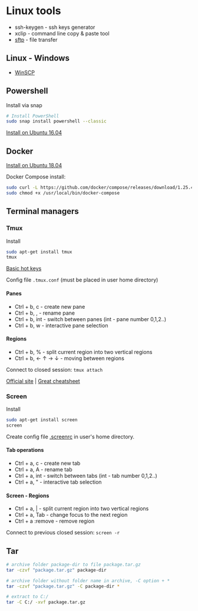 # Linux tools

* ssh-keygen - ssh keys generator
* xclip - command line copy & paste tool
* [sftp](https://linuxconfig.org/how-to-setup-sftp-server-on-ubuntu-20-04-focal-fossa-linux) - file transfer

## Linux - Windows

* [WinSCP](https://winscp.net/eng/index.php)

## Powershell

Install via snap
```bash
# Install PowerShell
sudo snap install powershell --classic
```

[Install on Ubuntu 16.04](https://docs.microsoft.com/en-us/powershell/scripting/install/installing-powershell-core-on-linux?view=powershell-7#ubuntu-1604)

## Docker

[Install on Ubuntu 18.04](https://docs.docker.com/engine/install/ubuntu/#install-using-the-repository)

Docker Compose install:
```bash
sudo curl -L https://github.com/docker/compose/releases/download/1.25.4/docker-compose-`uname -s`-`uname -m` -o /usr/local/bin/docker-compose
sudo chmod +x /usr/local/bin/docker-compose
```

## Terminal managers

### Tmux

Install

```bash
sudo apt-get install tmux
tmux
```

[Basic hot keys](https://github.com/var-bin/terminalForCoder__WSD/blob/master/tmux/hotkey.md)

Config file `.tmux.conf` (must be placed in user home directory)

#### Panes

* Ctrl + b, c - create new pane
* Ctrl + b, , - rename pane
* Ctrl + b, int - switch between panes (int - pane number 0,1,2..)
* Ctrl + b, w - interactive pane selection

#### Regions

* Ctrl + b, % - split current region into two vertical regions
* Ctrl + b, ← ↑ → ↓ - moving between regions

Connect to closed session: `tmux attach`

[Official site](https://github.com/tmux/tmux/wiki) | [Great cheatsheet](https://gist.github.com/MohamedAlaa/2961058)

### Screen

Install

```bash
sudo apt-get install screen
screen
```

Create config file [.screenrc](configs/.screenrc) in user's home directory.

#### Tab operations

* Ctrl + a, c - create new tab
* Ctrl + a, A - rename tab
* Ctrl + a, int - switch between tabs (int - tab number 0,1,2..)
* Ctrl + a, " - interactive tab selection

#### Screen - Regions

* Ctrl + a, | - split current region into two vertical regions
* Ctrl + a, Tab - change focus to the next region
* Ctrl + a :remove - remove region

Connect to previous closed session: `screen -r`

## Tar

```bash
# archive folder package-dir to file package.tar.gz
tar -czvf "package.tar.gz" package-dir

# archive folder without folder name in archive, -C option + *
tar -czvf "package.tar.gz" -C package-dir *

# extract to C:/
tar -C C:/ -xvf package.tar.gz
```
